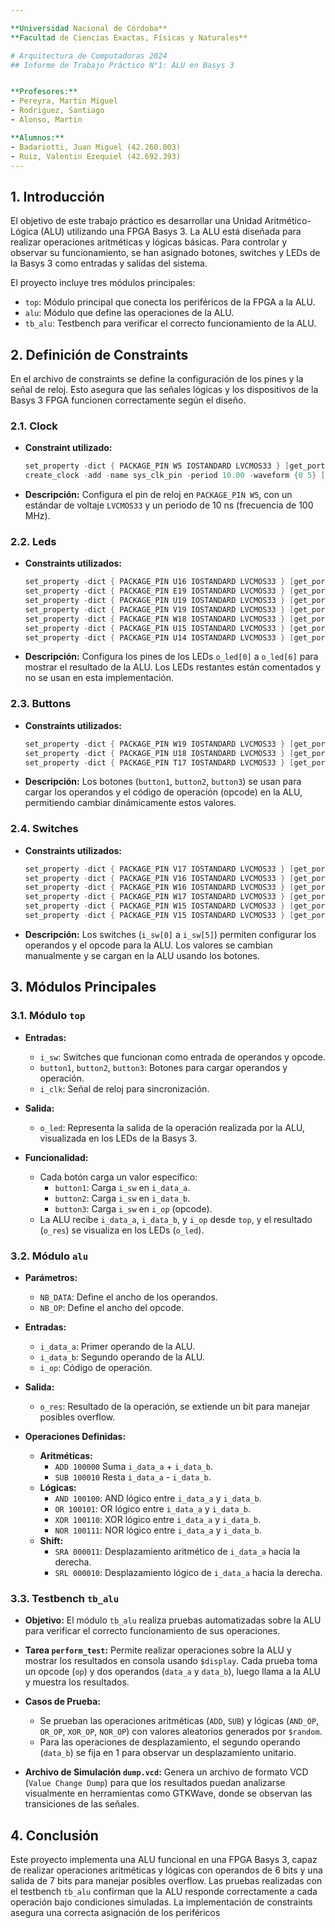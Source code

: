 ```yaml
---

**Universidad Nacional de Córdoba**
**Facultad de Ciencias Exactas, Físicas y Naturales**

# Arquitectura de Computadoras 2024
## Informe de Trabajo Práctico N°1: ALU en Basys 3


**Profesores:**
- Pereyra, Martin Miguel
- Rodriguez, Santiago
- Alonso, Martin

**Alumnos:**
- Badariotti, Juan Miguel (42.260.003)
- Ruiz, Valentin Ezequiel (42.692.393)
---
```


## 1. Introducción

El objetivo de este trabajo práctico es desarrollar una Unidad Aritmético-Lógica (ALU) utilizando una FPGA Basys 3. La ALU está diseñada para realizar operaciones aritméticas y lógicas básicas. Para controlar y observar su funcionamiento, se han asignado botones, switches y LEDs de la Basys 3 como entradas y salidas del sistema.

El proyecto incluye tres módulos principales:
- `top`: Módulo principal que conecta los periféricos de la FPGA a la ALU.
- `alu`: Módulo que define las operaciones de la ALU.
- `tb_alu`: Testbench para verificar el correcto funcionamiento de la ALU.

## 2. Definición de Constraints

En el archivo de constraints se define la configuración de los pines y la señal de reloj. Esto asegura que las señales lógicas y los dispositivos de la Basys 3 FPGA funcionen correctamente según el diseño.

### 2.1. Clock
- **Constraint utilizado:**
  ```verilog
  set_property -dict { PACKAGE_PIN W5 IOSTANDARD LVCMOS33 } [get_ports { i_clk }];
  create_clock -add -name sys_clk_pin -period 10.00 -waveform {0 5} [get_ports { i_clk }];
  ```
- **Descripción:**
  Configura el pin de reloj en `PACKAGE_PIN W5`, con un estándar de voltaje `LVCMOS33` y un periodo de 10 ns (frecuencia de 100 MHz).


### 2.2. Leds
- **Constraints utilizados:**
  ```verilog
  set_property -dict { PACKAGE_PIN U16 IOSTANDARD LVCMOS33 } [get_ports { o_led[0] }];
  set_property -dict { PACKAGE_PIN E19 IOSTANDARD LVCMOS33 } [get_ports { o_led[1] }];
  set_property -dict { PACKAGE_PIN U19 IOSTANDARD LVCMOS33 } [get_ports { o_led[2] }];
  set_property -dict { PACKAGE_PIN V19 IOSTANDARD LVCMOS33 } [get_ports { o_led[3] }];
  set_property -dict { PACKAGE_PIN W18 IOSTANDARD LVCMOS33 } [get_ports { o_led[4] }];
  set_property -dict { PACKAGE_PIN U15 IOSTANDARD LVCMOS33 } [get_ports { o_led[5] }];
  set_property -dict { PACKAGE_PIN U14 IOSTANDARD LVCMOS33 } [get_ports { o_led[6] }];
  ```
- **Descripción:**
  Configura los pines de los LEDs `o_led[0]` a `o_led[6]` para mostrar el resultado de la ALU. Los LEDs restantes están comentados y no se usan en esta implementación.

### 2.3. Buttons
- **Constraints utilizados:**
  ```verilog
  set_property -dict { PACKAGE_PIN W19 IOSTANDARD LVCMOS33 } [get_ports { button1 }];
  set_property -dict { PACKAGE_PIN U18 IOSTANDARD LVCMOS33 } [get_ports { button2 }];
  set_property -dict { PACKAGE_PIN T17 IOSTANDARD LVCMOS33 } [get_ports { button3 }];
  ```
- **Descripción:**
  Los botones (`button1`, `button2`, `button3`) se usan para cargar los operandos y el código de operación (opcode) en la ALU, permitiendo cambiar dinámicamente estos valores.

### 2.4. Switches
- **Constraints utilizados:**
  ```verilog
  set_property -dict { PACKAGE_PIN V17 IOSTANDARD LVCMOS33 } [get_ports { i_sw[0] }];
  set_property -dict { PACKAGE_PIN V16 IOSTANDARD LVCMOS33 } [get_ports { i_sw[1] }];
  set_property -dict { PACKAGE_PIN W16 IOSTANDARD LVCMOS33 } [get_ports { i_sw[2] }];
  set_property -dict { PACKAGE_PIN W17 IOSTANDARD LVCMOS33 } [get_ports { i_sw[3] }];
  set_property -dict { PACKAGE_PIN W15 IOSTANDARD LVCMOS33 } [get_ports { i_sw[4] }];
  set_property -dict { PACKAGE_PIN V15 IOSTANDARD LVCMOS33 } [get_ports { i_sw[5] }];
  ```
- **Descripción:**
  Los switches (`i_sw[0]` a `i_sw[5]`) permiten configurar los operandos y el opcode para la ALU. Los valores se cambian manualmente y se cargan en la ALU usando los botones.

## 3. Módulos Principales

### 3.1. Módulo `top`
   - **Entradas:**
     - `i_sw`: Switches que funcionan como entrada de operandos y opcode.
     - `button1`, `button2`, `button3`: Botones para cargar operandos y operación.
     - `i_clk`: Señal de reloj para sincronización.
   - **Salida:**
     - `o_led`: Representa la salida de la operación realizada por la ALU, visualizada en los LEDs de la Basys 3.

   - **Funcionalidad:**
     - Cada botón carga un valor específico:
       - `button1`: Carga `i_sw` en `i_data_a`.
       - `button2`: Carga `i_sw` en `i_data_b`.
       - `button3`: Carga `i_sw` en `i_op` (opcode).
     - La ALU recibe `i_data_a`, `i_data_b`, y `i_op` desde `top`, y el resultado (`o_res`) se visualiza en los LEDs (`o_led`).

### 3.2. Módulo `alu`
   - **Parámetros:**
     - `NB_DATA`: Define el ancho de los operandos.
     - `NB_OP`: Define el ancho del opcode.

   - **Entradas:**
     - `i_data_a`: Primer operando de la ALU.
     - `i_data_b`: Segundo operando de la ALU.
     - `i_op`: Código de operación.

   - **Salida:**
     - `o_res`: Resultado de la operación, se extiende un bit para manejar posibles overflow.

   - **Operaciones Definidas:**
     - **Aritméticas:**
       - `ADD 100000` Suma `i_data_a` + `i_data_b`.
       - `SUB 100010` Resta `i_data_a` - `i_data_b`.
     - **Lógicas:**
       - `AND 100100`: AND lógico entre `i_data_a` y `i_data_b`.
       - `OR 100101`: OR lógico entre `i_data_a` y `i_data_b`.
       - `XOR 100110`: XOR lógico entre `i_data_a` y `i_data_b`.
       - `NOR 100111`: NOR lógico entre `i_data_a` y `i_data_b`.
     - **Shift:**
       - `SRA 000011`: Desplazamiento aritmético de `i_data_a` hacia la derecha.
       - `SRL 000010`: Desplazamiento lógico de `i_data_a` hacia la derecha.

### 3.3. Testbench `tb_alu`
   - **Objetivo:**
     El módulo `tb_alu` realiza pruebas automatizadas sobre la ALU para verificar el correcto funcionamiento de sus operaciones.

   - **Tarea `perform_test`:**
     Permite realizar operaciones sobre la ALU y mostrar los resultados en consola usando `$display`. Cada prueba toma un opcode (`op`) y dos operandos (`data_a` y `data_b`), luego llama a la ALU y muestra los resultados.

   - **Casos de Prueba:**
     - Se prueban las operaciones aritméticas (`ADD`, `SUB`) y lógicas (`AND_OP`, `OR_OP`, `XOR_OP`, `NOR_OP`) con valores aleatorios generados por `$random`.
     - Para las operaciones de desplazamiento, el segundo operando (`data_b`) se fija en 1 para observar un desplazamiento unitario.

   - **Archivo de Simulación `dump.vcd`:**
     Genera un archivo de formato VCD (`Value Change Dump`) para que los resultados puedan analizarse visualmente en herramientas como GTKWave, donde se observan las transiciones de las señales.

## 4. Conclusión

Este proyecto implementa una ALU funcional en una FPGA Basys 3, capaz de realizar operaciones aritméticas y lógicas con operandos de 6 bits y una salida de 7 bits para manejar posibles overflow. Las pruebas realizadas con el testbench `tb_alu` confirman que la ALU responde correctamente a cada operación bajo condiciones simuladas. La implementación de constraints asegura una correcta asignación de los periféricos

